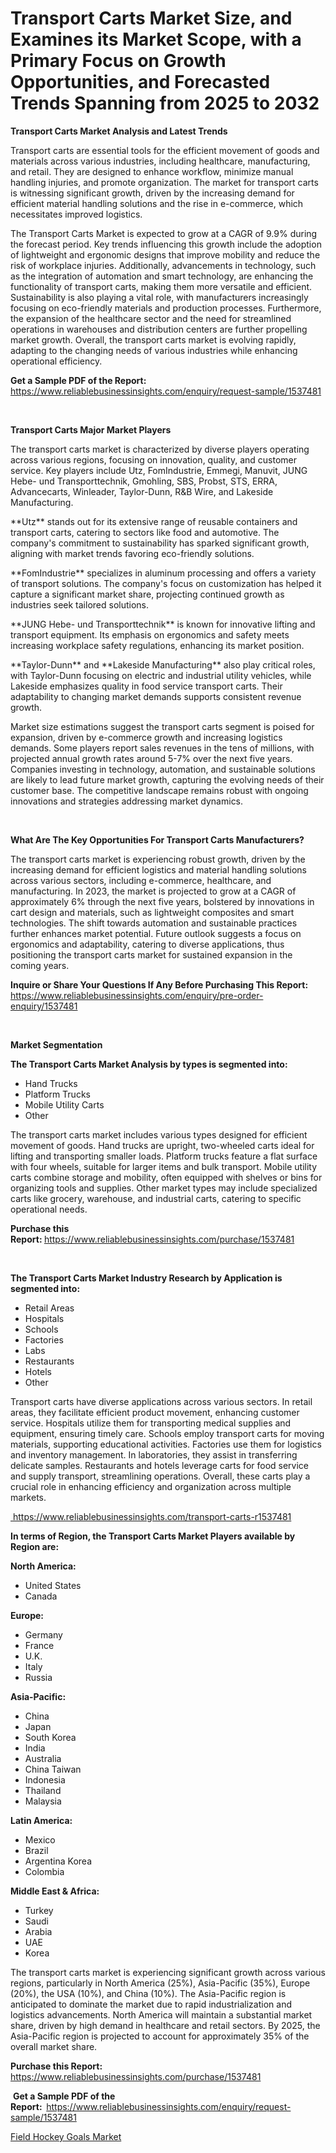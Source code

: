<p><h1>Transport Carts Market Size, and Examines its Market Scope, with a Primary Focus on Growth Opportunities, and Forecasted Trends Spanning from 2025 to 2032</h1></p><p><strong>Transport Carts Market Analysis and Latest Trends</strong></p>
<p><p>Transport carts are essential tools for the efficient movement of goods and materials across various industries, including healthcare, manufacturing, and retail. They are designed to enhance workflow, minimize manual handling injuries, and promote organization. The market for transport carts is witnessing significant growth, driven by the increasing demand for efficient material handling solutions and the rise in e-commerce, which necessitates improved logistics.</p><p>The Transport Carts Market is expected to grow at a CAGR of 9.9% during the forecast period. Key trends influencing this growth include the adoption of lightweight and ergonomic designs that improve mobility and reduce the risk of workplace injuries. Additionally, advancements in technology, such as the integration of automation and smart technology, are enhancing the functionality of transport carts, making them more versatile and efficient. Sustainability is also playing a vital role, with manufacturers increasingly focusing on eco-friendly materials and production processes. Furthermore, the expansion of the healthcare sector and the need for streamlined operations in warehouses and distribution centers are further propelling market growth. Overall, the transport carts market is evolving rapidly, adapting to the changing needs of various industries while enhancing operational efficiency.</p></p>
<p><strong>Get a Sample PDF of the Report:&nbsp;</strong> <a href="https://www.reliablebusinessinsights.com/enquiry/request-sample/1537481?utm_campaign=2317&utm_medium=2&utm_source=Github&utm_content=ia&utm_term=20022025&utm_id=transport-carts">https://www.reliablebusinessinsights.com/enquiry/request-sample/1537481</a></p>
<p>&nbsp;</p>
<p><strong>Transport Carts Major Market Players</strong></p>
<p><p>The transport carts market is characterized by diverse players operating across various regions, focusing on innovation, quality, and customer service. Key players include Utz, FomIndustrie, Emmegi, Manuvit, JUNG Hebe- und Transporttechnik, Gmohling, SBS, Probst, STS, ERRA, Advancecarts, Winleader, Taylor-Dunn, R&B Wire, and Lakeside Manufacturing.</p><p>**Utz** stands out for its extensive range of reusable containers and transport carts, catering to sectors like food and automotive. The company's commitment to sustainability has sparked significant growth, aligning with market trends favoring eco-friendly solutions.</p><p>**FomIndustrie** specializes in aluminum processing and offers a variety of transport solutions. The company's focus on customization has helped it capture a significant market share, projecting continued growth as industries seek tailored solutions.</p><p>**JUNG Hebe- und Transporttechnik** is known for innovative lifting and transport equipment. Its emphasis on ergonomics and safety meets increasing workplace safety regulations, enhancing its market position.</p><p>**Taylor-Dunn** and **Lakeside Manufacturing** also play critical roles, with Taylor-Dunn focusing on electric and industrial utility vehicles, while Lakeside emphasizes quality in food service transport carts. Their adaptability to changing market demands supports consistent revenue growth.</p><p>Market size estimations suggest the transport carts segment is poised for expansion, driven by e-commerce growth and increasing logistics demands. Some players report sales revenues in the tens of millions, with projected annual growth rates around 5-7% over the next five years. Companies investing in technology, automation, and sustainable solutions are likely to lead future market growth, capturing the evolving needs of their customer base. The competitive landscape remains robust with ongoing innovations and strategies addressing market dynamics.</p></p>
<p>&nbsp;</p>
<p><strong>What Are The Key Opportunities For Transport Carts Manufacturers?</strong></p>
<p><p>The transport carts market is experiencing robust growth, driven by the increasing demand for efficient logistics and material handling solutions across various sectors, including e-commerce, healthcare, and manufacturing. In 2023, the market is projected to grow at a CAGR of approximately 6% through the next five years, bolstered by innovations in cart design and materials, such as lightweight composites and smart technologies. The shift towards automation and sustainable practices further enhances market potential. Future outlook suggests a focus on ergonomics and adaptability, catering to diverse applications, thus positioning the transport carts market for sustained expansion in the coming years.</p></p>
<p><strong>Inquire or Share Your Questions If Any Before Purchasing This Report:</strong> <a href="https://www.reliablebusinessinsights.com/enquiry/pre-order-enquiry/1537481?utm_campaign=2317&utm_medium=2&utm_source=Github&utm_content=ia&utm_term=20022025&utm_id=transport-carts">https://www.reliablebusinessinsights.com/enquiry/pre-order-enquiry/1537481</a></p>
<p>&nbsp;</p>
<p><strong>Market Segmentation</strong></p>
<p><strong>The Transport Carts Market Analysis by types is segmented into:</strong></p>
<p><ul><li>Hand Trucks</li><li>Platform Trucks</li><li>Mobile Utility Carts</li><li>Other</li></ul></p>
<p><p>The transport carts market includes various types designed for efficient movement of goods. Hand trucks are upright, two-wheeled carts ideal for lifting and transporting smaller loads. Platform trucks feature a flat surface with four wheels, suitable for larger items and bulk transport. Mobile utility carts combine storage and mobility, often equipped with shelves or bins for organizing tools and supplies. Other market types may include specialized carts like grocery, warehouse, and industrial carts, catering to specific operational needs.</p></p>
<p><strong>Purchase this Report:&nbsp;</strong><a href="https://www.reliablebusinessinsights.com/purchase/1537481?utm_campaign=2317&utm_medium=2&utm_source=Github&utm_content=ia&utm_term=20022025&utm_id=transport-carts">https://www.reliablebusinessinsights.com/purchase/1537481</a></p>
<p>&nbsp;</p>
<p><strong>The Transport Carts Market Industry Research by Application is segmented into:</strong></p>
<p><ul><li>Retail Areas</li><li>Hospitals</li><li>Schools</li><li>Factories</li><li>Labs</li><li>Restaurants</li><li>Hotels</li><li>Other</li></ul></p>
<p><p>Transport carts have diverse applications across various sectors. In retail areas, they facilitate efficient product movement, enhancing customer service. Hospitals utilize them for transporting medical supplies and equipment, ensuring timely care. Schools employ transport carts for moving materials, supporting educational activities. Factories use them for logistics and inventory management. In laboratories, they assist in transferring delicate samples. Restaurants and hotels leverage carts for food service and supply transport, streamlining operations. Overall, these carts play a crucial role in enhancing efficiency and organization across multiple markets.</p></p>
<p><a href="https://www.reliablebusinessinsights.com/transport-carts-r1537481?utm_campaign=2317&utm_medium=2&utm_source=Github&utm_content=ia&utm_term=20022025&utm_id=transport-carts">&nbsp;https://www.reliablebusinessinsights.com/transport-carts-r1537481</a></p>
<p><strong>In terms of Region, the Transport Carts Market Players available by Region are:</strong></p>
<p>
    <p> <strong> North America: </strong>
        <ul>
            <li>United States</li>
            <li>Canada</li>
        </ul>
        </p> 
    <p> <strong> Europe: </strong>
        <ul>
            <li>Germany</li>
            <li>France</li>
            <li>U.K.</li>
            <li>Italy</li>
            <li>Russia</li>
        </ul>
        </p> 
    <p> <strong> Asia-Pacific: </strong>
        <ul>
            <li>China</li>
            <li>Japan</li>
            <li>South Korea</li>
            <li>India</li>
            <li>Australia</li>
            <li>China Taiwan</li>
            <li>Indonesia</li>
            <li>Thailand</li>
            <li>Malaysia</li>
        </ul>
        </p> 
    <p> <strong> Latin America: </strong>
        <ul>
            <li>Mexico</li>
            <li>Brazil</li>
            <li>Argentina Korea</li>
            <li>Colombia</li>
        </ul>
        </p> 
    <p> <strong> Middle East & Africa: </strong>
        <ul>
            <li>Turkey</li>
            <li>Saudi</li>
            <li>Arabia</li>
            <li>UAE</li>
            <li>Korea</li>
        </ul>
    </p>
    </p>
<p><p>The transport carts market is experiencing significant growth across various regions, particularly in North America (25%), Asia-Pacific (35%), Europe (20%), the USA (10%), and China (10%). The Asia-Pacific region is anticipated to dominate the market due to rapid industrialization and logistics advancements. North America will maintain a substantial market share, driven by high demand in healthcare and retail sectors. By 2025, the Asia-Pacific region is projected to account for approximately 35% of the overall market share.</p></p>
<p><strong>Purchase this Report: </strong><a href="https://www.reliablebusinessinsights.com/purchase/1537481?utm_campaign=2317&utm_medium=2&utm_source=Github&utm_content=ia&utm_term=20022025&utm_id=transport-carts">https://www.reliablebusinessinsights.com/purchase/1537481</a></p>
<p>&nbsp;<strong>Get a Sample PDF of the Report:&nbsp;&nbsp;</strong><a href="https://www.reliablebusinessinsights.com/enquiry/request-sample/1537481?utm_campaign=2317&utm_medium=2&utm_source=Github&utm_content=ia&utm_term=20022025&utm_id=transport-carts">https://www.reliablebusinessinsights.com/enquiry/request-sample/1537481</a></p>
<p><strong></strong></p>
<p><p><a href="https://github.com/hammelximalschid/Market-Research-Report-List-1/blob/main/field-hockey-goals-market.md?utm_campaign=2317&utm_medium=2&utm_source=Github&utm_content=ia&utm_term=20022025&utm_id=transport-carts">Field Hockey Goals Market</a></p></p>